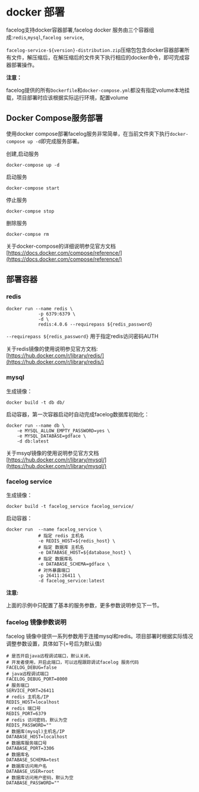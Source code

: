 # docker 部署

facelog支持docker容器部署,facelog docker 服务由三个容器组成:`redis`,`mysql`,`facelog service`,

 `facelog-service-${version}-distribution.zip`压缩包包含docker容器部署所有文件，解压缩后，在解压缩后的文件夹下执行相应的docker命令，即可完成容器部署操作。

**注意：**

facelog提供的所有`Dockerfile`和`docker-compose.yml`都没有指定volume本地挂载，项目部署时应该根据实际运行环境，配置volume

## Docker Compose服务部署

使用docker compose部署facelog服务非常简单，在当前文件夹下执行`docker-compose up -d`即完成服务部署。

创建,启动服务

	docker-compose up -d

启动服务

	docker-compose start

停止服务

    docker-compse stop

删除服务

	docker-compse rm

关于docker-compose的详细说明参见官方文档 [https://docs.docker.com/compose/reference/](https://docs.docker.com/compose/reference/)

## 部署容器

### redis

	docker run --name redis \ 
				-p 6379:6379 \
				-d \ 
				redis:4.0.6 --requirepass ${redis_password}

`--requirepass ${redis_password}` 用于指定redis访问密码AUTH

关于redis镜像的使用说明参见官方文档: [https://hub.docker.com/r/library/redis/](https://hub.docker.com/r/library/redis/)


### mysql

生成镜像：

	docker build -t db db/

启动容器，第一次容器启动时自动完成facelog数据库初始化：

	docker run --name db \
		-e MYSQL_ALLOW_EMPTY_PASSWORD=yes \
		-e MYSQL_DATABASE=gdface \
		-d db:latest

关于msyql镜像的使用说明参见官方文档 [https://hub.docker.com/r/library/mysql/](https://hub.docker.com/r/library/mysql/)

### facelog service

生成镜像：

	docker build -t facelog_service facelog_service/

启动容器：

	docker run  --name facelog_service \
				# 指定 redis 主机名
				-e REDIS_HOST=${redis_host} \
				# 指定 数据库 主机名
				-e DATABASE_HOST=${database_host} \
				# 指定 数据库名
				-e DATABASE_SCHEMA=gdface \
				# 对外暴露端口 
				-p 26411:26411 \ 
				-d facelog_service:latest
**注意:**

上面的示例中只配置了基本的服务参数，更多参数说明参见下一节。

### facelog 镜像参数说明

facelog 镜像中提供一系列参数用于连接mysql和redis。项目部署时根据实际情况调整参数设置，具体如下(=号后为默认值)

	# 是否开启java远程调试端口，默认关闭，
	# 开发者使用，开启此端口，可以远程跟踪调试facelog 服务代码
	FACELOG_DEBUG=false
	# java远程调试端口 
	FACELOG_DEBUG_PORT=8000 
	# 服务端口
	SERVICE_PORT=26411 
	# redis 主机名/IP
	REDIS_HOST=localhost 
	# redis 端口号
	REDIS_PORT=6379 
	# redis 访问密码，默认为空
	REDIS_PASSWORD="" 
	# 数据库(mysql)主机名/IP
	DATABASE_HOST=localhost 
	# 数据库服务端口号
	DATABASE_PORT=3306 
	# 数据库名
	DATABASE_SCHEMA=test 
	# 数据库访问用户名
	DATABASE_USER=root 
	# 数据库访问用户密码，默认为空
	DATABASE_PASSWORD="" 

